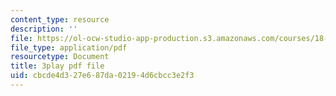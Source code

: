 ```yaml
---
content_type: resource
description: ''
file: https://ol-ocw-studio-app-production.s3.amazonaws.com/courses/18-03sc-differential-equations-fall-2011/cbcde4d327e687da02194d6cbcc3e2f3_z-meBrqcy_I.pdf
file_type: application/pdf
resourcetype: Document
title: 3play pdf file
uid: cbcde4d3-27e6-87da-0219-4d6cbcc3e2f3
---
```

